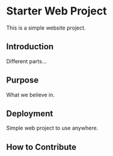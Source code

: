 # Starter Web Project

This is a simple website project.

## Introduction

Different parts...

## Purpose

What we believe in.

## Deployment

Simple web project to use anywhere.

## How to Contribute